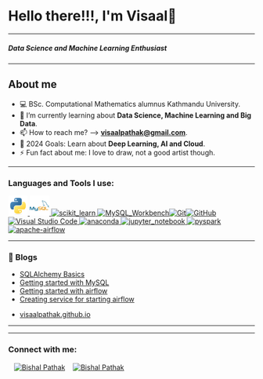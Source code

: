 # Hello there!!!, I'm Visaal👋
---
##### Data Science and Machine Learning Enthusiast
---
## About me

- 💻 BSc. Computational Mathematics alumnus Kathmandu University.
- 🌱 I’m currently learning about **Data Science, Machine Learning and Big Data**.
- 📫 How to reach me? --> **[visaalpathak@gmail.com](visaalpathak@gmail.com)**.
- 🥅 2024 Goals: Learn about **Deep Learning, AI and Cloud**.
- ⚡ Fun fact about me: I love to draw, not a good artist though.


---
### Languages and Tools I use:

<a href="https://www.python.org" target="_blank"> <img src="https://github.com/devicons/devicon/blob/master/icons/python/python-original.svg" alt="python" width="40" height="40"/> </a><a href="https://www.mysql.com/" target="_blank"> <img src="https://github.com/devicons/devicon/blob/master/icons/mysql/mysql-original-wordmark.svg" alt="MySQL" width="40" height="40"/> </a><a href="https://scikit-learn.org/" target="_blank"> <img src="https://upload.wikimedia.org/wikipedia/commons/0/05/Scikit_learn_logo_small.svg" alt="scikit_learn" width="40" height="40"/> </a><a href="https://www.mysql.com/products/workbench/" target="_blank"><img src="https://cdn.jsdelivr.net/gh/devicons/devicon/icons/mysql/mysql-original.svg" alt="MySQL_Workbench" width="40" height = "40"/></a><a href="https://git-scm.com/" target = "_blank"><img alt="Git" src="https://cdn.jsdelivr.net/gh/devicons/devicon/icons/git/git-original.svg" width="40" height = "40" /></a><a href="https://github.com/"><img alt="GitHub" src="https://user-images.githubusercontent.com/3369400/139447912-e0f43f33-6d9f-45f8-be46-2df5bbc91289.png" width="40" height = "40" /></a><a href="https://code.visualstudio.com/" target="_blank"> <img src="https://cdn.jsdelivr.net/gh/devicons/devicon/icons/vscode/vscode-original.svg" alt="Visual Studio Code" width="40" height="40"/> </a>
<a href="https://www.anaconda.com/" target = "_blank"> <img src="https://upload.wikimedia.org/wikipedia/en/thumb/c/cd/Anaconda_Logo.png/220px-Anaconda_Logo.png" alt="anaconda" width="65" height="40"/> </a><a href="https://jupyter.org/" target = "_blank"> <img src="https://jupyter.org/assets/logos/rectanglelogo-greytext-orangebody-greymoons.svg" alt="jupyter_notebook" width="85" height="40"/> </a>
<a href="https://spark.apache.org/docs/latest/api/python/index.html#" target = "_blank"> <img src="https://spark.apache.org/docs/latest/api/python/_static/spark-logo-reverse.png" alt="pyspark" width="85" height="40"/> </a>
<a href="https://airflow.apache.org/" target = "_blank"> <img src="https://icon.icepanel.io/Technology/svg/Apache-Airflow.svg" alt="apache-airflow" width="85" height="40"/> </a>

---
### 📕 Blogs
<!-- BLOG-POST-LIST:START -->
- [SQLAlchemy Basics](https://visaalpathak.github.io/blog%20about%20sqlalchemy/SQLAlchemy-Basics/)
- [Getting started with MySQL](https://visaalpathak.github.io/blog%20about%20mysql/getting-started-with-MySQL/)
- [Getting started with airflow](https://visaalpathak.github.io/getting-started-with-apache-airflow/)
- [Creating service for starting airflow](https://visaalpathak.github.io/systemd%20service%20for%20airflow%20webserver%20and%20scheduler/creating-airflow-services/)
<!-- BLOG-POST-LIST:END -->
* [visaalpathak.github.io](https://visaalpathak.github.io/posts/)
---
---
### Connect with me:

&nbsp;&nbsp;
<a href="https://twitter.com/MVisaal" target="blank"><img align="center" src="https://cdn.jsdelivr.net/npm/simple-icons@3.0.1/icons/twitter.svg" alt="Bishal Pathak" height="30" width="40" /></a>
&nbsp;&nbsp;
<a href="https://www.linkedin.com/in/bishal-pathak-5900a4201/#gh-dark-mode-only" target="blank"><img align="center" src="https://cdn.jsdelivr.net/npm/simple-icons@3.0.1/icons/linkedin.svg" alt="Bishal Pathak" height="30" width="40" /></a>
